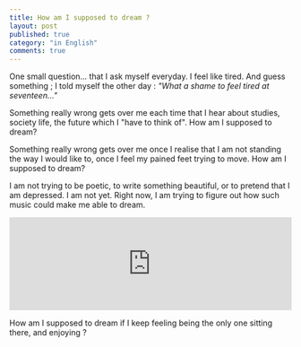 ```yaml
---
title: How am I supposed to dream ?
layout: post
published: true
category: "in English"
comments: true
---
```

One small question… that I ask myself everyday. I feel like tired. And guess something ; I told myself the other day : *"What a shame to feel tired at seventeen…"*

Something really wrong gets over me each time that I hear about studies, society life, the future which I "have to think of". How am I supposed to dream?

Something really wrong gets over me once I realise that I am not standing the way I would like to, once I feel my pained feet trying to move. How am I supposed to dream?

I am not trying to be poetic, to write something beautiful, or to pretend that I am depressed. I am not yet. Right now, I am trying to figure out how such music could make me able to dream.

<iframe width="100%" height="166" scrolling="no" frameborder="no" src="https://w.soundcloud.com/player/?url=https%3A//api.soundcloud.com/tracks/23349644"> </iframe>

How am I supposed to dream if I keep feeling being the only one sitting there, and enjoying ?